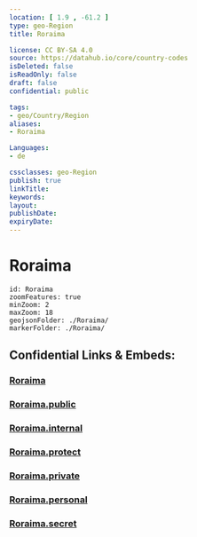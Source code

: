 ```yaml
---
location: [ 1.9 , -61.2 ] 
type: geo-Region
title: Roraima

license: CC BY-SA 4.0
source: https://datahub.io/core/country-codes
isDeleted: false
isReadOnly: false
draft: false
confidential: public

tags:
- geo/Country/Region
aliases:
- Roraima

Languages:
- de

cssclasses: geo-Region
publish: true
linkTitle: 
keywords: 
layout: 
publishDate: 
expiryDate: 
---
```


# Roraima

```leaflet
id: Roraima
zoomFeatures: true 
minZoom: 2 
maxZoom: 18
geojsonFolder: ./Roraima/
markerFolder: ./Roraima/
```


## Confidential Links & Embeds: 

### [Roraima](/_Standards/Earth/Continent/America~South/Brazil/states~Brazil/Roraima.md) 

### [Roraima.public](/_public/Earth/Continent/America~South/Brazil/states~Brazil/Roraima.public.md) 

### [Roraima.internal](/_internal/Earth/Continent/America~South/Brazil/states~Brazil/Roraima.internal.md) 

### [Roraima.protect](/_protect/Earth/Continent/America~South/Brazil/states~Brazil/Roraima.protect.md) 

### [Roraima.private](/_private/Earth/Continent/America~South/Brazil/states~Brazil/Roraima.private.md) 

### [Roraima.personal](/_personal/Earth/Continent/America~South/Brazil/states~Brazil/Roraima.personal.md) 

### [Roraima.secret](/_secret/Earth/Continent/America~South/Brazil/states~Brazil/Roraima.secret.md)

